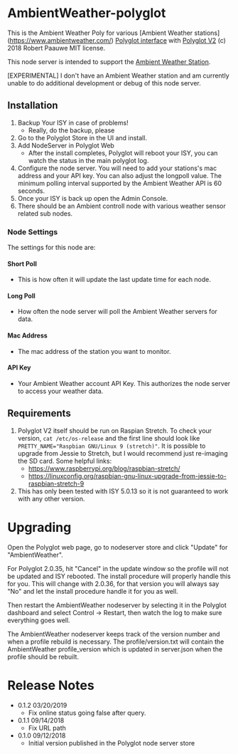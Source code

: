 
# AmbientWeather-polyglot

This is the Ambient Weather Poly for various [Ambient Weather stations] (https://www.ambientweather.com/) [Polyglot interface](http://www.universal-devices.com/developers/polyglot/docs/) with  [Polyglot V2](https://github.com/Einstein42/udi-polyglotv2)
(c) 2018 Robert Paauwe
MIT license.

This node server is intended to support the [Ambient Weather Station](http://www.ambientweather.com/). 

[EXPERIMENTAL]
I don't have an Ambient Weather station and am currently unable to do additional development or debug of this node server.

## Installation

1. Backup Your ISY in case of problems!
   * Really, do the backup, please
2. Go to the Polyglot Store in the UI and install.
3. Add NodeServer in Polyglot Web
   * After the install completes, Polyglot will reboot your ISY, you can watch the status in the main polyglot log.
4. Configure the node server. You will need to add your stations's mac address and your API key. You can also adjust the longpoll value. The minimum polling interval supported by the Ambient Weather API is 60 seconds.
5. Once your ISY is back up open the Admin Console.
6. There should be an Ambient controll node with various weather sensor related sub nodes.

### Node Settings
The settings for this node are:

#### Short Poll
   * This is how often it will update the last update time for each node.
#### Long Poll
   * How often the node server will poll the Ambient Weather servers for data.
#### Mac Address
   * The mac address of the station you want to monitor.
#### API Key
   * Your Ambient Weather account API Key. This authorizes the node server to access your weather data.


## Requirements

1. Polyglot V2 itself should be run on Raspian Stretch.
  To check your version, ```cat /etc/os-release``` and the first line should look like
  ```PRETTY_NAME="Raspbian GNU/Linux 9 (stretch)"```. It is possible to upgrade from Jessie to
  Stretch, but I would recommend just re-imaging the SD card.  Some helpful links:
   * https://www.raspberrypi.org/blog/raspbian-stretch/
   * https://linuxconfig.org/raspbian-gnu-linux-upgrade-from-jessie-to-raspbian-stretch-9
2. This has only been tested with ISY 5.0.13 so it is not guaranteed to work with any other version.

# Upgrading

Open the Polyglot web page, go to nodeserver store and click "Update" for "AmbientWeather".

For Polyglot 2.0.35, hit "Cancel" in the update window so the profile will not be updated and ISY rebooted.  The install procedure will properly handle this for you.  This will change with 2.0.36, for that version you will always say "No" and let the install procedure handle it for you as well.

Then restart the AmbientWeather nodeserver by selecting it in the Polyglot dashboard and select Control -> Restart, then watch the log to make sure everything goes well.

The AmbientWeather nodeserver keeps track of the version number and when a profile rebuild is necessary.  The profile/version.txt will contain the AmbientWeather profile_version which is updated in server.json when the profile should be rebuilt.

# Release Notes

- 0.1.2 03/20/2019
   - Fix online status going false after query.
- 0.1.1 09/14/2018
   - Fix URL path
- 0.1.0 09/12/2018
   - Initial version published in the Polyglot node server store
